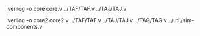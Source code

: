 iverilog -o core core.v ../TAF/TAF.v ../TAJ/TAJ.v

iverilog -o core2 core2.v ../TAF/TAF.v ../TAJ/TAJ.v ../TAG/TAG.v ../util/sim-components.v

